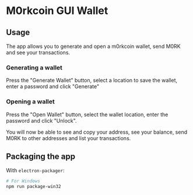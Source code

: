 # M0rkcoin GUI Wallet

## Usage

The app allows you to generate and open a m0rkcoin wallet, send M0RK and see your transactions.

### Generating a wallet

Press the "Generate Wallet" button, select a location to save the wallet, enter a password and click "Generate"

### Opening a wallet

Press the "Open Wallet" button, select the wallet location, enter the password and click "Unlock".

You will now be able to see and copy your address, see your balance, send M0RK to other
addresses and list your transactions.

## Packaging the app

With `electron-packager`:

```bash
# For Windows
npm run package-win32
```
